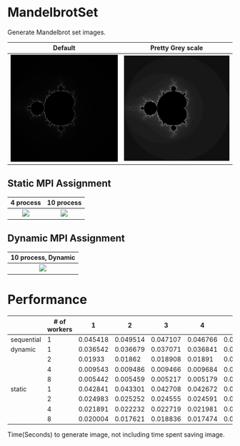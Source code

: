 # MandelbrotSet

Generate Mandelbrot set images.

|         Default         |       Pretty Grey scale        |
| :---------------------: | :----------------------------: |
| ![](images/dynamic.png) | ![](images/dynamic_pretty.png) |

## Static MPI Assignment

|        4 process         |        10 process         |
| :----------------------: | :-----------------------: |
| ![](images/static_4.gif) | ![](images/static_10.gif) |

## Dynamic MPI Assignment

|   10 process, Dynamic   |
| :---------------------: |
| ![](images/dynamic.gif) |

# Performance

|            | # of workers | 1        | 2        | 3        | 4        | 5        | 6        | 7        | 8        | 9        | 10       | average   |
| ---------- | ------------ | -------- | -------- | -------- | -------- | -------- | -------- | -------- | -------- | -------- | -------- | --------- |
| sequential | 1            | 0.045418 | 0.049514 | 0.047107 | 0.046766 | 0.048218 | 0.049928 | 0.048952 | 0.04762  | 0.04946  | 0.045668 | 0.0478651 |
| dynamic    | 1            | 0.036542 | 0.036679 | 0.037071 | 0.036841 | 0.036673 | 0.036707 | 0.036913 | 0.036895 | 0.036867 | 0.036599 | 0.0367787 |
|            | 2            | 0.01933  | 0.01862  | 0.018908 | 0.01891  | 0.018569 | 0.018977 | 0.018598 | 0.018773 | 0.018687 | 0.018653 | 0.0188025 |
|            | 4            | 0.009543 | 0.009486 | 0.009466 | 0.009684 | 0.009481 | 0.009563 | 0.009679 | 0.009513 | 0.009565 | 0.009733 | 0.0095713 |
|            | 8            | 0.005442 | 0.005459 | 0.005217 | 0.005179 | 0.005141 | 0.005279 | 0.005294 | 0.005173 | 0.005849 | 0.005412 | 0.0053445 |
| static     | 1            | 0.042841 | 0.043301 | 0.042708 | 0.042672 | 0.043121 | 0.042973 | 0.042679 | 0.04303  | 0.043105 | 0.042997 | 0.0429427 |
|            | 2            | 0.024983 | 0.025252 | 0.024555 | 0.024591 | 0.02485  | 0.024939 | 0.026033 | 0.025262 | 0.02588  | 0.024668 | 0.0251013 |
|            | 4            | 0.021891 | 0.022232 | 0.022719 | 0.021981 | 0.021867 | 0.022246 | 0.021933 | 0.021877 | 0.022648 | 0.02201  | 0.0221404 |
|            | 8            | 0.020004 | 0.017621 | 0.018836 | 0.017474 | 0.01721  | 0.017389 | 0.017461 | 0.017401 | 0.018887 | 0.017513 | 0.0179796 |

Time(Seconds) to generate image, not including time spent saving image.